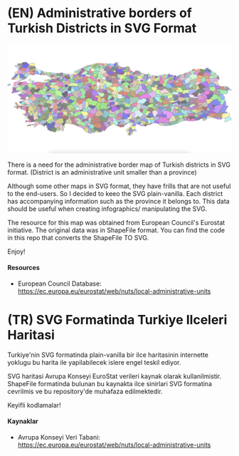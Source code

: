 # (EN) Administrative borders of Turkish Districts in SVG Format

![Turkish Disctrict Map In SVG](https://github.com/danyelkoca/turkey_districts_svg/blob/main/images/map_colorful.jpg)

There is a need for the administrative border map of Turkish districts in SVG format. (District is an administrative unit smaller than a province)

Although some other maps in SVG format, they have frills that are not useful to the end-users. So I decided to keeo the SVG plain-vanilla. Each district has accompanying information such as the province it belongs to. This data should be useful when creating infographics/ manipulating the SVG.

The resource for this map was obtained from European Council's Eurostat initiative. The original data was in ShapeFile format. You can find the code in this repo that converts the ShapeFile TO SVG.

Enjoy!

#### Resources

- European Council Database: https://ec.europa.eu/eurostat/web/nuts/local-administrative-units

# (TR) SVG Formatinda Turkiye Ilceleri Haritasi

Turkiye'nin SVG formatinda plain-vanilla bir ilce haritasinin internette yoklugu bu harita ile yapilabilecek islere engel teskil ediyor.

SVG haritasi Avrupa Konseyi EuroStat verileri kaynak olarak kullanilmistir. ShapeFile formatinda bulunan bu kaynakta ilce sinirlari SVG formatina cevrilmis ve bu repository'de muhafaza edilmektedir.

Keyifli kodlamalar!

#### Kaynaklar

- Avrupa Konseyi Veri Tabani: https://ec.europa.eu/eurostat/web/nuts/local-administrative-units
